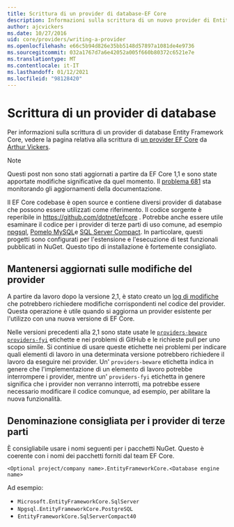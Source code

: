 ```yaml
---
title: Scrittura di un provider di database-EF Core
description: Informazioni sulla scrittura di un nuovo provider di Entity Framework Core
author: ajcvickers
ms.date: 10/27/2016
uid: core/providers/writing-a-provider
ms.openlocfilehash: e66c5b94d826e35bb5148d57897a1081de4e9736
ms.sourcegitcommit: 032a1767d7a6e42052a005f660b80372c6521e7e
ms.translationtype: MT
ms.contentlocale: it-IT
ms.lasthandoff: 01/12/2021
ms.locfileid: "98128420"
---
```

# <a name="writing-a-database-provider"></a>Scrittura di un provider di database

Per informazioni sulla scrittura di un provider di database Entity Framework Core, vedere la pagina relativa alla scrittura di [un provider EF Core](https://blog.oneunicorn.com/2016/11/11/so-you-want-to-write-an-ef-core-provider/) da [Arthur Vickers](https://github.com/ajcvickers).

> [!NOTE]
> Questi post non sono stati aggiornati a partire da EF Core 1,1 e sono state apportate modifiche significative da quel momento.
Il [problema 681](https://github.com/dotnet/EntityFramework.Docs/issues/681) sta monitorando gli aggiornamenti della documentazione.

Il EF Core codebase è open source e contiene diversi provider di database che possono essere utilizzati come riferimento. Il codice sorgente è reperibile in <https://github.com/dotnet/efcore> . Potrebbe anche essere utile esaminare il codice per i provider di terze parti di uso comune, ad esempio [npgsql](https://github.com/npgsql/Npgsql.EntityFrameworkCore.PostgreSQL), [Pomelo MySQL](https://github.com/PomeloFoundation/Pomelo.EntityFrameworkCore.MySql)e [SQL Server Compact](https://github.com/ErikEJ/EntityFramework.SqlServerCompact). In particolare, questi progetti sono configurati per l'estensione e l'esecuzione di test funzionali pubblicati in NuGet. Questo tipo di installazione è fortemente consigliato.

## <a name="keeping-up-to-date-with-provider-changes"></a>Mantenersi aggiornati sulle modifiche del provider

A partire da lavoro dopo la versione 2,1, è stato creato un [log di modifiche](xref:core/providers/provider-log) che potrebbero richiedere modifiche corrispondenti nel codice del provider. Questa operazione è utile quando si aggiorna un provider esistente per l'utilizzo con una nuova versione di EF Core.

Nelle versioni precedenti alla 2,1 sono state usate le [`providers-beware`](https://github.com/dotnet/efcore/labels/providers-beware) [`providers-fyi`](https://github.com/dotnet/efcore/labels/providers-fyi) etichette e nei problemi di GitHub e le richieste pull per uno scopo simile. Si continiue di usare queste etichette nei problemi per indicare quali elementi di lavoro in una determinata versione potrebbero richiedere il lavoro da eseguire nei provider. Un' `providers-beware` etichetta indica in genere che l'implementazione di un elemento di lavoro potrebbe interrompere i provider, mentre un' `providers-fyi` etichetta in genere significa che i provider non verranno interrotti, ma potrebbe essere necessario modificare il codice comunque, ad esempio, per abilitare la nuova funzionalità.

## <a name="suggested-naming-of-third-party-providers"></a>Denominazione consigliata per i provider di terze parti

È consigliabile usare i nomi seguenti per i pacchetti NuGet. Questo è coerente con i nomi dei pacchetti forniti dal team EF Core.

`<Optional project/company name>.EntityFrameworkCore.<Database engine name>`

Ad esempio:

* `Microsoft.EntityFrameworkCore.SqlServer`
* `Npgsql.EntityFrameworkCore.PostgreSQL`
* `EntityFrameworkCore.SqlServerCompact40`
